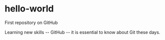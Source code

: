 # hello-world
First repository on GitHub

Learning new skills -- GitHub -- it is essential to know about Git these days.
